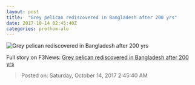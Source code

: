 ```yaml
---
layout: post
title:  "Grey pelican rediscovered in Bangladesh after 200 yrs"
date: 2017-10-14 02:45:40Z
categories: prothom-alo
---
```


![Grey pelican rediscovered in Bangladesh after 200 yrs](http://en.prothom-alo.com/contents/cache/images/1200x630x1/uploads/media/2017/10/13/32c802d292b80ff0f4727065d7e24e5a-RAJSHAHI-BIRD.jpg?jadewits_media_id=152021)




Full story on F3News: [Grey pelican rediscovered in Bangladesh after 200 yrs](http://www.f3nws.com/n/vY2kPE)

> Posted on: Saturday, October 14, 2017 2:45:40 AM
